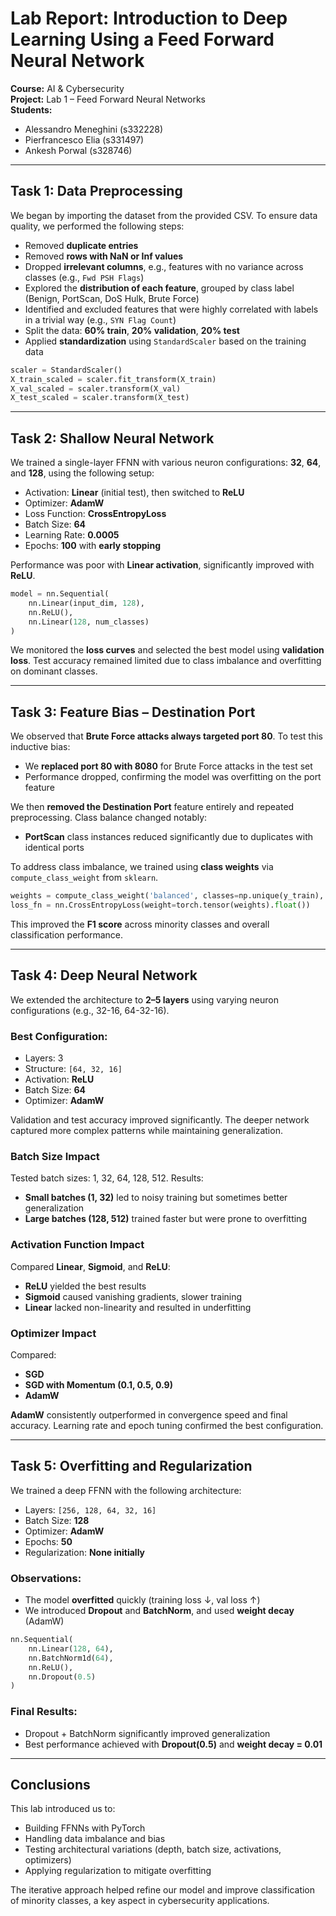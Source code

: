 
# Lab Report: Introduction to Deep Learning Using a Feed Forward Neural Network

**Course:** AI & Cybersecurity  
**Project:** Lab 1 – Feed Forward Neural Networks  
**Students:**  
- Alessandro Meneghini (s332228)  
- Pierfrancesco Elia (s331497)  
- Ankesh Porwal (s328746)  

---

## Task 1: Data Preprocessing

We began by importing the dataset from the provided CSV. To ensure data quality, we performed the following steps:

- Removed **duplicate entries**
- Removed **rows with NaN or Inf values**
- Dropped **irrelevant columns**, e.g., features with no variance across classes (e.g., `Fwd PSH Flags`)
- Explored the **distribution of each feature**, grouped by class label (Benign, PortScan, DoS Hulk, Brute Force)
- Identified and excluded features that were highly correlated with labels in a trivial way (e.g., `SYN Flag Count`)
- Split the data: **60% train**, **20% validation**, **20% test**
- Applied **standardization** using `StandardScaler` based on the training data

```python
scaler = StandardScaler()
X_train_scaled = scaler.fit_transform(X_train)
X_val_scaled = scaler.transform(X_val)
X_test_scaled = scaler.transform(X_test)
```

---

## Task 2: Shallow Neural Network

We trained a single-layer FFNN with various neuron configurations: **32**, **64**, and **128**, using the following setup:

- Activation: **Linear** (initial test), then switched to **ReLU**
- Optimizer: **AdamW**
- Loss Function: **CrossEntropyLoss**
- Batch Size: **64**
- Learning Rate: **0.0005**
- Epochs: **100** with **early stopping**

Performance was poor with **Linear activation**, significantly improved with **ReLU**.

```python
model = nn.Sequential(
    nn.Linear(input_dim, 128),
    nn.ReLU(),
    nn.Linear(128, num_classes)
)
```

We monitored the **loss curves** and selected the best model using **validation loss**. Test accuracy remained limited due to class imbalance and overfitting on dominant classes.

---

## Task 3: Feature Bias – Destination Port

We observed that **Brute Force attacks always targeted port 80**. To test this inductive bias:

- We **replaced port 80 with 8080** for Brute Force attacks in the test set
- Performance dropped, confirming the model was overfitting on the port feature

We then **removed the Destination Port** feature entirely and repeated preprocessing. Class balance changed notably:

- **PortScan** class instances reduced significantly due to duplicates with identical ports

To address class imbalance, we trained using **class weights** via `compute_class_weight` from `sklearn`.

```python
weights = compute_class_weight('balanced', classes=np.unique(y_train), y=y_train)
loss_fn = nn.CrossEntropyLoss(weight=torch.tensor(weights).float())
```

This improved the **F1 score** across minority classes and overall classification performance.

---

## Task 4: Deep Neural Network

We extended the architecture to **2–5 layers** using varying neuron configurations (e.g., 32-16, 64-32-16).

### Best Configuration:

- Layers: 3  
- Structure: `[64, 32, 16]`
- Activation: **ReLU**
- Batch Size: **64**
- Optimizer: **AdamW**

Validation and test accuracy improved significantly. The deeper network captured more complex patterns while maintaining generalization.

### Batch Size Impact

Tested batch sizes: 1, 32, 64, 128, 512. Results:

- **Small batches (1, 32)** led to noisy training but sometimes better generalization
- **Large batches (128, 512)** trained faster but were prone to overfitting

### Activation Function Impact

Compared **Linear**, **Sigmoid**, and **ReLU**:

- **ReLU** yielded the best results
- **Sigmoid** caused vanishing gradients, slower training
- **Linear** lacked non-linearity and resulted in underfitting

### Optimizer Impact

Compared:

- **SGD**
- **SGD with Momentum (0.1, 0.5, 0.9)**
- **AdamW**

**AdamW** consistently outperformed in convergence speed and final accuracy. Learning rate and epoch tuning confirmed the best configuration.

---

## Task 5: Overfitting and Regularization

We trained a deep FFNN with the following architecture:

- Layers: `[256, 128, 64, 32, 16]`
- Batch Size: **128**
- Optimizer: **AdamW**
- Epochs: **50**
- Regularization: **None initially**

### Observations:

- The model **overfitted** quickly (training loss ↓, val loss ↑)
- We introduced **Dropout** and **BatchNorm**, and used **weight decay** (AdamW)

```python
nn.Sequential(
    nn.Linear(128, 64),
    nn.BatchNorm1d(64),
    nn.ReLU(),
    nn.Dropout(0.5)
)
```

### Final Results:

- Dropout + BatchNorm significantly improved generalization
- Best performance achieved with **Dropout(0.5)** and **weight decay = 0.01**

---

## Conclusions

This lab introduced us to:

- Building FFNNs with PyTorch
- Handling data imbalance and bias
- Testing architectural variations (depth, batch size, activations, optimizers)
- Applying regularization to mitigate overfitting

The iterative approach helped refine our model and improve classification of minority classes, a key aspect in cybersecurity applications.
